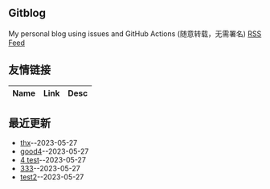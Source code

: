 ## Gitblog
My personal blog using issues and GitHub Actions (随意转载，无需署名)
[RSS Feed](https://raw.githubusercontent.com/Beeta/gitblog/master/feed.xml)
## 友情链接
| Name | Link | Desc | 
 | ---- | ---- | ---- |
## 最近更新
- [thx](https://github.com/Beeta/gitblog/issues/6)--2023-05-27
- [good4](https://github.com/Beeta/gitblog/issues/5)--2023-05-27
- [4 test](https://github.com/Beeta/gitblog/issues/4)--2023-05-27
- [333](https://github.com/Beeta/gitblog/issues/3)--2023-05-27
- [test2](https://github.com/Beeta/gitblog/issues/2)--2023-05-27
